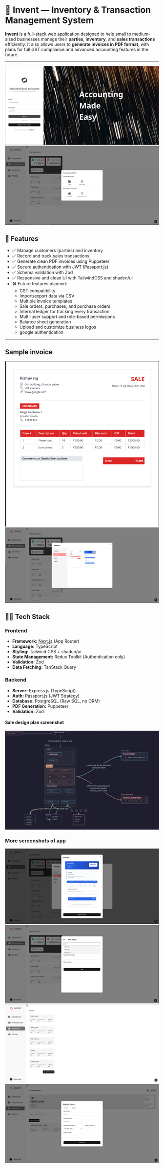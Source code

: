 # 🧾 Invent — Inventory & Transaction Management System

**Invent** is a full-stack web application designed to help small to medium-sized businesses manage their **parties**, **inventory**, and **sales transactions** efficiently. It also allows users to **generate invoices in PDF format**, with plans for full GST compliance and advanced accounting features in the future.

---

<img src="screenshots/1.png" alt="auth-screen"/>
<img src="screenshots/2.png" alt="auth-screen"/>

## 🚀 Features

- ✅ Manage customers (parties) and inventory
- ✅ Record and track sales transactions
- ✅ Generate clean PDF invoices using Puppeteer
- ✅ Secure authentication with JWT (Passport.js)
- ✅ Schema validation with Zod
- ✅ Responsive and clean UI with TailwindCSS and shadcn/ui
- 🛠️ Future features planned:
  - GST compatibility
  - Import/export data via CSV
  - Multiple invoice templates
  - Sale orders, purchases, and purchase orders
  - Internal ledger for tracking every transaction
  - Multi-user support and role-based permissions
  - Balance sheet generation
  - Upload and customize business logos
  - google authentication

---

## Sample invoice

<img src="screenshots/invoice.png" alt="auth-screen"/>
<img src="screenshots/7.png" alt="invoice-selector"/>

## 🧑‍💻 Tech Stack

### Frontend

- **Framework:** [Next.js](https://nextjs.org/) (App Router)
- **Language:** TypeScript
- **Styling:** Tailwind CSS + shadcn/ui
- **State Management:** Redux Toolkit (Authentication only)
- **Validation:** Zod
- **Data Fetching:** TanStack Query

### Backend

- **Server:** Express.js (TypeScript)
- **Auth:** Passport.js (JWT Strategy)
- **Database:** PostgreSQL (Raw SQL, no ORM)
- **PDF Generation:** Puppeteer
- **Validation:** Zod

#### Sale design plan screenshot

<img src="screenshots/6.png" alt="auth-screen"/>

### More screenshots of app

<img src="screenshots/8.png" alt="invoice-selector"/>
<img src="screenshots/3.png" alt="auth-screen"/>
<img src="screenshots/4.png" alt="auth-screen"/>
<img src="screenshots/5.png" alt="auth-screen"/>
